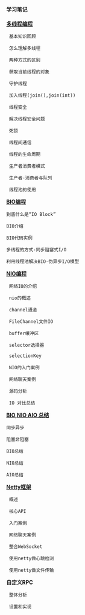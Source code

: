 #### 学习笔记

**[多线程编程](https://github.com/haoxiaoyong1014/recording/blob/master/thread.md)**

     基本知识回顾
    
     怎么理解多线程
    
     两种方式的区别
    
     获取当前线程的对象
    
     守护线程
    
     加入线程(join(),join(int))
    
     线程安全
    
     解决线程安全问题
    
     死锁
    
     线程间通信
    
     线程的生命周期
    
     生产者消费者模式
    
     生产者-消费者与队列
    
     线程池的使用
    
**[BIO编程](https://github.com/haoxiaoyong1014/recording/blob/master/bio.md)** 

    到底什么是“IO Block”
    
    BIO介绍
    
    BIO代码实例
    
    多线程的方式-同步阻塞式I/O
    
    利用线程池解决BIO-伪异步I/O模型

**[NIO编程](https://github.com/haoxiaoyong1014/recording/blob/master/nio.md)**    

     网络IO的介绍
    
     nio的概述
    
     channel通道
    
     FileChannel文件IO
    
     buffer缓冲区
    
     selector选择器
    
     selectionKey
    
     NIO的入门案例
    
     网络聊天案例
    
     源码分析 
     
     IO 对比总结  
     
 **[BIO,NIO AIO 总结](https://github.com/haoxiaoyong1014/recording/blob/master/sumup.md)**   
 
    同步异步
    
    阻塞非阻塞
    
    BIO总结
    
    NIO总结
    
    AIO总结
      
    
**[Netty框架](https://github.com/haoxiaoyong1014/recording/blob/master/netty.md)**   

     概述
    
     核心API
    
     入门案例
    
     网络聊天案例
    
     整合WebSocket
     
     使用netty做心跳检测
     
     使用netty做文件传输
    
**自定义RPC**   

     整体分析
    
     设置和实现
